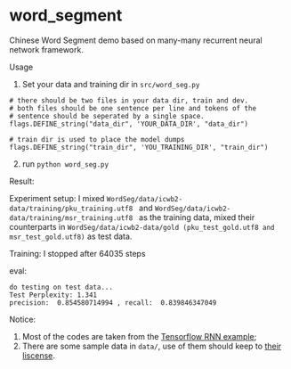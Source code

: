 # word_segment
Chinese Word Segment demo based on many-many recurrent neural network framework.

Usage
1. Set your data and training dir in `src/word_seg.py `
```
# there should be two files in your data dir, train and dev.
# both files should be one sentence per line and tokens of the
# sentence should be seperated by a single space.
flags.DEFINE_string("data_dir", 'YOUR_DATA_DIR', "data_dir")

# train dir is used to place the model dumps
flags.DEFINE_string("train_dir", 'YOU_TRAINING_DIR', "train_dir")
```
2. run ```python word_seg.py ```
 
Result:

Experiment setup: I  mixed ```WordSeg/data/icwb2-data/training/pku_training.utf8 ``` and ```WordSeg/data/icwb2-data/training/msr_training.utf8 ``` as the training data, mixed their counterparts in ```WordSeg/data/icwb2-data/gold (pku_test_gold.utf8 and msr_test_gold.utf8)``` as test data.

Training: I stopped after 64035 steps

eval:
```
do testing on test data...
Test Perplexity: 1.341
precision:  0.854580714994 , recall:  0.839846347049
```

Notice:

  1. Most of the codes are taken from the [Tensorflow RNN example](https://www.tensorflow.org/versions/r0.9/tutorials/recurrent/index.html#recurrent-neural-networks);
  2. There are some sample data in `data/`, use of them should keep to [their liscense](http://sighan.cs.uchicago.edu/bakeoff2005/).
